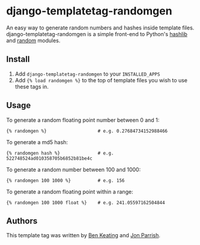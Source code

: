 django-templatetag-randomgen
============================

An easy way to generate random numbers and hashes inside template files.  
django-templatetag-randomgen is a simple front-end to Python's [hashlib](http://docs.python.org/library/hashlib.html) and [random](http://docs.python.org/library/random.html) modules.

## Install

1. Add ``django-templatetag-randomgen`` to your ``INSTALLED_APPS`` 
2. Add ``{% load randomgen %}`` to the top of template files you wish to use these tags in.

## Usage
    
To generate a random floating point number between 0 and 1:

    {% randomgen %}                   # e.g. 0.27684734152988466
    
To generate a md5 hash:

    {% randomgen hash %}              # e.g. 522748524ad010358705b6852b81be4c

To generate a random number between 100 and 1000:

    {% randomgen 100 1000 %}          # e.g. 156
    
To generate a random floating point within a range:

    {% randomgen 100 1000 float %}    # e.g. 241.05597162504844

## Authors

This template tag was written by [Ben Keating](https://github.com/bkeating/) and [Jon Parrish](https://github.com/jwparrish/).